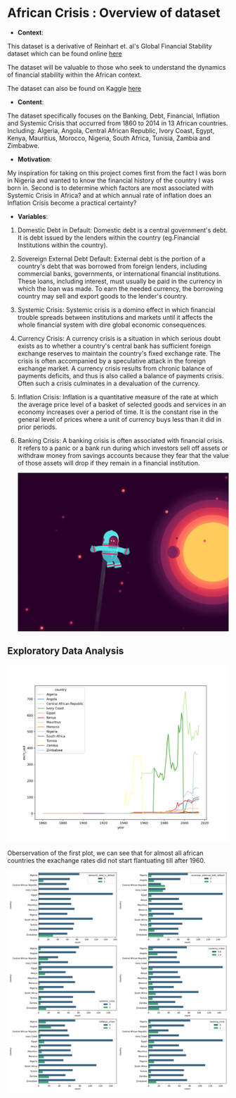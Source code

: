# African Crisis : Overview of dataset 

* __Context__:

This dataset is a derivative of Reinhart et. al's Global Financial Stability dataset which can be found online [here](https://www.hbs.edu/behavioral-finance-and-financial-stability/data/Pages/global.aspx)

The dataset will be valuable to those who seek to understand the dynamics of financial stability within the African context.

The dataset can also be found on Kaggle [here](https://www.kaggle.com/chirin/africa-economic-banking-and-systemic-crisis-data)


* __Content__:

The dataset specifically focuses on the Banking, Debt, Financial, Inflation and Systemic Crisis that occurred from 1860 to 2014 in 13 African countries. Including: Algeria, Angola, Central African Republic, Ivory Coast, Egypt, Kenya, Mauritius, Morocco, Nigeria, South Africa, Tunisia, Zambia and Zimbabwe.


* __Motivation__: 

My inspiration for taking on this project comes first from the fact I was born in Nigeria and wanted to know the financial history of the country I was born in. Second is to determine which factors are most associated with Systemic Crisis in Africa? and at which annual rate of inflation does an Inflation Crisis become a practical certainty?

* __Variables__:

1) Domestic Debt in Default: Domestic debt is a central government's debt. It is debt issued by the lenders within the country (eg.Financial Institutions within the country).


2) Sovereign External Debt Default: External debt is the portion of a country's debt that was borrowed from foreign lenders, including commercial banks, governments, or international financial institutions. These loans, including interest, must usually be paid in the currency in which the loan was made. To earn the needed currency, the borrowing country may sell and export goods to the lender's country.


3) Systemic Crisis: Systemic crisis is a domino effect in which financial trouble spreads between institutions and markets until it affects the whole financial system with dire global economic consequences.


4) Currency Crisis: A currency crisis is a situation in which serious doubt exists as to whether a country's central bank has sufficient foreign exchange reserves to maintain the country's fixed exchange rate. The crisis is often accompanied by a speculative attack in the foreign exchange market. A currency crisis results from chronic balance of payments deficits, and thus is also called a balance of payments crisis. Often such a crisis culminates in a devaluation of the currency.


5) Inflation Crisis: Inflation is a quantitative measure of the rate at which the average price level of a basket of selected goods and services in an economy increases over a period of time. It is the constant rise in the general level of prices where a unit of currency buys less than it did in prior periods.


6) Banking Crisis: A banking crisis is often associated with financial crisis. It refers to a panic or a bank run during which investors sell off assets or withdraw money from savings accounts because they fear that the value of those assets will drop if they remain in a financial institution.




      ![alt text](https://github.com/faithfulalabi/African_Crisis/blob/main/EDA_GIF.gif?raw=true)
## Exploratory Data Analysis


![alt text](https://github.com/faithfulalabi/African_Crisis/blob/main/exchange_rates.png?raw=true)



Oberservation of the first plot, we can see that for almost all african countries the exachange rates did not start flantuating till after 1960.



![alt text](https://github.com/faithfulalabi/African_Crisis/blob/main/overrall_default_and_crisis.png?raw=true)
